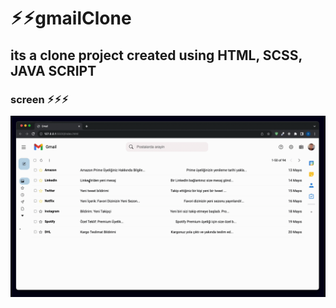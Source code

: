 # ⚡︎⚡︎gmailClone
## its a clone project created using HTML, SCSS, JAVA SCRIPT 

### screen ⚡︎⚡︎⚡︎
![](gmail.gif)
